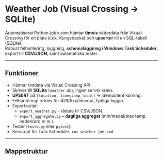 # Weather Job (Visual Crossing → SQLite)

Automatiserat Python-jobb som hämtar **timvis** väderdata från Visual Crossing för en plats (t.ex. Kungsbacka) och **upserter** till en SQL-tabell (SQLite).  
Robust felhantering, loggning, **schemaläggning i Windows Task Scheduler**, export till **CSV/JSON**, samt automatiska tester.

---

## Funktioner
- Hämtar timdata via Visual Crossing API.
- Skriver till **SQLite** (`weather.db`), ingen server krävs.
- **UPSERT** på `(location, timestamp_local)` → idempotent körning.
- Felhantering: retries för 429/5xx/timeout, tydliga loggar.
- Exportscript:
  - `export_weather.py` – rådata till CSV/JSON.
  - `export_aggregate.py` – **dagliga aggregat** (min/medel/max temp, nederbörd m.m.).
- Tester (`tests.py` eller `pytest`).
- Körscript för Task Scheduler: `run_weather_job.cmd`.

---

## Mappstruktur
